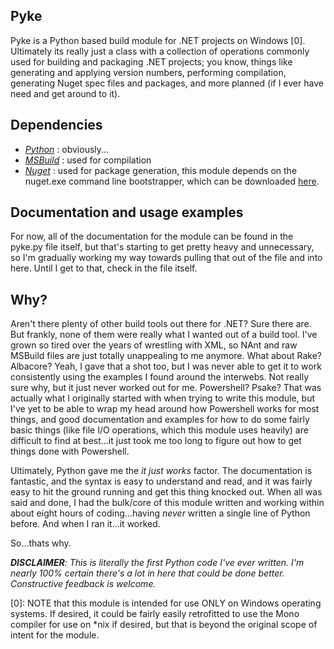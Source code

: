 ## Pyke ##
Pyke is a Python based build module for .NET projects on Windows [0]. Ultimately its really just a class with a collection of operations commonly used for building and packaging .NET projects; you know, things like generating and applying version numbers, performing compilation, generating Nuget spec files and packages, and more planned (if I ever have need and get around to it).

## Dependencies ##
* _[Python](http://python.org/download/)_ : obviously...
* _<a href="http://msdn.microsoft.com/en-us/library/wea2sca5(v=vs.90).aspx">MSBuild</a>_ : used for compilation
* _[Nuget](http://nuget.codeplex.com/)_ : used for package generation, this module depends on the nuget.exe command line bootstrapper, which can be downloaded [here](http://nuget.codeplex.com/releases/view/58939).

## Documentation and usage examples ##
For now, all of the documentation for the module can be found in the pyke.py file itself, but that's starting to get pretty heavy and unnecessary, so I'm gradually working my way towards pulling that out of the file and into here. Until I get to that, check in the file itself.

## Why? ##
Aren't there plenty of other build tools out there for .NET? Sure there are. But frankly, none of them were really what I wanted out of a build tool. I've grown so tired over the years of wrestling with XML, so NAnt and raw MSBuild files are just totally unappealing to me anymore. What about Rake? Albacore? Yeah, I gave that a shot too, but I was never able to get it to work consistently using the examples I found around the interwebs. Not really sure why, but it just never worked out for me. Powershell? Psake? That was actually what I originally started with when trying to write this module, but I've yet to be able to wrap my head around how Powershell works for most things, and good documentation and examples for how to do some fairly basic things (like file I/O operations, which this module uses heavily) are difficult to find at best...it just took me too long to figure out how to get things done with Powershell.

Ultimately, Python gave me the _it just works_ factor. The documentation is fantastic, and the syntax is easy to understand and read, and it was fairly easy to hit the ground running and get this thing knocked out. When all was said and done, I had the bulk/core of this module written and working within about eight hours of coding...having _never_ written a single line of Python before. And when I ran it...it worked.

So...thats why.

_**DISCLAIMER**: This is *literally* the first Python code I've ever written. I'm nearly 100% certain there's a lot in here that could be done better. Constructive feedback is welcome._

[0]: NOTE that this module is intended for use ONLY on Windows operating systems. If desired, it could be fairly easily retrofitted to use the Mono compiler for use on *nix if desired, but that is beyond the original scope of intent for the module.
